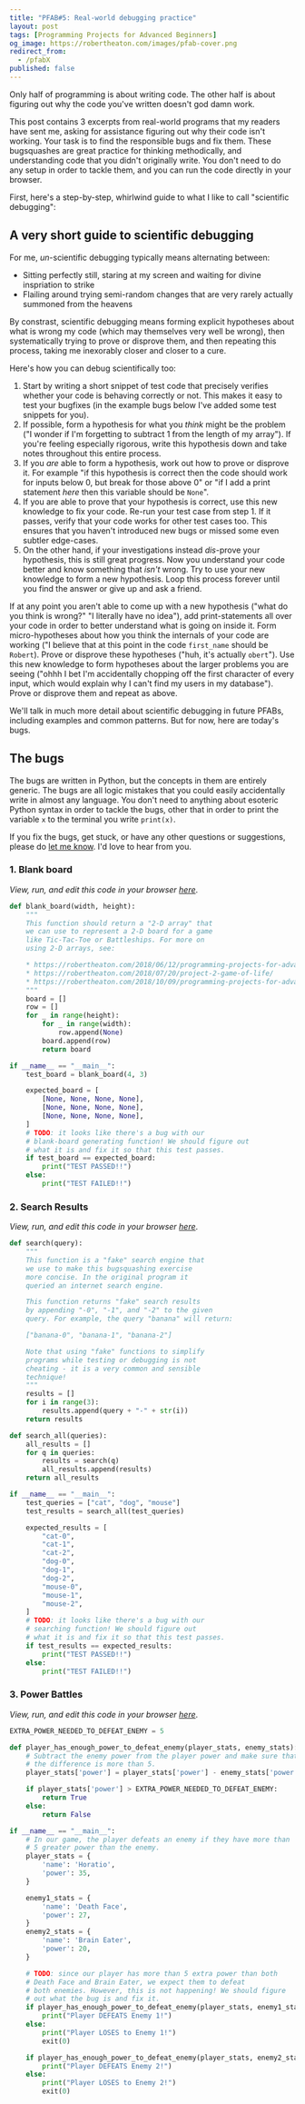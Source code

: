 ```yaml
---
title: "PFAB#5: Real-world debugging practice"
layout: post
tags: [Programming Projects for Advanced Beginners]
og_image: https://robertheaton.com/images/pfab-cover.png
redirect_from:
  - /pfabX
published: false
---
```

Only half of programming is about writing code. The other half is about figuring out why the code you've written doesn't god damn work.

This post contains 3 excerpts from real-world programs that my readers have sent me, asking for assistance figuring out why their code isn't working. Your task is to find the responsible bugs and fix them. These bugsquashes are great practice for thinking methodically, and understanding code that you didn't originally write. You don't need to do any setup in order to tackle them, and you can run the code directly in your browser.

First, here's a step-by-step, whirlwind guide to what I like to call "scientific debugging":

## A very short guide to scientific debugging

For me, *un*-scientific debugging typically means alternating between:

* Sitting perfectly still, staring at my screen and waiting for divine inspriation to strike
* Flailing around trying semi-random changes that are very rarely actually summoned from the heavens

By constrast, scientific debugging means forming explicit hypotheses about what is wrong my code (which may themselves very well be wrong), then systematically trying to prove or disprove them, and then repeating this process, taking me inexorably closer and closer to a cure.

Here's how you can debug scientifically too:

1. Start by writing a short snippet of test code that precisely verifies whether your code is behaving correctly or not. This makes it easy to test your bugfixes (in the example bugs below I've added some test snippets for you).
2. If possible, form a hypothesis for what you *think* might be the problem ("I wonder if I'm forgetting to subtract 1 from the length of my array"). If you're feeling especially rigorous, write this hypothesis down and take notes throughout this entire process.
3. If you *are* able to form a hypothesis, work out how to prove or disprove it. For example "if this hypothesis is correct then the code should work for inputs below 0, but break for those above 0" or "if I add a print statement *here* then this variable should be `None`".
4. If you are able to prove that your hypothesis is correct, use this new knowledge to fix your code. Re-run your test case from step 1. If it passes, verify that your code works for other test cases too. This ensures that you haven't introduced new bugs or missed some even subtler edge-cases.
5. On the other hand, if your investigations instead *dis*-prove your hypothesis, this is still great progress. Now you understand your code better and know something that *isn't* wrong. Try to use your new knowledge to form a new hypothesis. Loop this process forever until you find the answer or give up and ask a friend.

If at any point you aren't able to come up with a new hypothesis ("what do you think is wrong?" "I literally have no idea"), add print-statements all over your code in order to better understand what is going on inside it. Form micro-hypotheses about how you think the internals of your code are working ("I believe that at this point in the code `first_name` should be `Robert`). Prove or disprove these hypotheses ("huh, it's actually `obert`"). Use this new knowledge to form hypotheses about the larger problems you are seeing ("ohhh I bet I'm accidentally chopping off the first character of every input, which would explain why I can't find my users in my database"). Prove or disprove them and repeat as above.

We'll talk in much more detail about scientific debugging in future PFABs, including examples and common patterns. But for now, here are today's bugs.

## The bugs

The bugs are written in Python, but the concepts in them are entirely generic. The bugs are all logic mistakes that you could easily accidentally write in almost any language. You don't need to anything about esoteric Python syntax in order to tackle the bugs, other that in order to print the variable `x` to the terminal you write `print(x)`.

If you fix the bugs, get stuck, or have any other questions or suggestions, please do [let me know][about]. I'd love to hear from you.

### 1. Blank board

*View, run, and edit this code in your browser [here][repl1]*.

```python
def blank_board(width, height):
    """
    This function should return a "2-D array" that
    we can use to represent a 2-D board for a game
    like Tic-Tac-Toe or Battleships. For more on
    using 2-D arrays, see:

    * https://robertheaton.com/2018/06/12/programming-projects-for-advanced-beginners-ascii-art/
    * https://robertheaton.com/2018/07/20/project-2-game-of-life/
    * https://robertheaton.com/2018/10/09/programming-projects-for-advanced-beginners-3-a/
    """
    board = []
    row = []
    for _ in range(height):
        for _ in range(width):
            row.append(None)
        board.append(row)
        return board

if __name__ == "__main__":
    test_board = blank_board(4, 3)

    expected_board = [
        [None, None, None, None],
        [None, None, None, None],
        [None, None, None, None],
    ]
    # TODO: it looks like there's a bug with our
    # blank-board generating function! We should figure out
    # what it is and fix it so that this test passes.
    if test_board == expected_board:
        print("TEST PASSED!!")
    else:
        print("TEST FAILED!!")
```

### 2. Search Results

*View, run, and edit this code in your browser [here][repl2]*.

```python
def search(query):
    """
    This function is a "fake" search engine that
    we use to make this bugsquashing exercise
    more concise. In the original program it
    queried an internet search engine.

    This function returns "fake" search results
    by appending "-0", "-1", and "-2" to the given
    query. For example, the query "banana" will return:

    ["banana-0", "banana-1", "banana-2"]

    Note that using "fake" functions to simplify
    programs while testing or debugging is not
    cheating - it is a very common and sensible
    technique!
    """
    results = []
    for i in range(3):
        results.append(query + "-" + str(i))
    return results

def search_all(queries):
    all_results = []
    for q in queries:
        results = search(q)
        all_results.append(results)
    return all_results

if __name__ == "__main__":
    test_queries = ["cat", "dog", "mouse"]
    test_results = search_all(test_queries)

    expected_results = [
        "cat-0",
        "cat-1",
        "cat-2",
        "dog-0",
        "dog-1",
        "dog-2",
        "mouse-0",
        "mouse-1",
        "mouse-2",
    ]
    # TODO: it looks like there's a bug with our
    # searching function! We should figure out
    # what it is and fix it so that this test passes.
    if test_results == expected_results:
        print("TEST PASSED!!")
    else:
        print("TEST FAILED!!")
```

### 3. Power Battles

*View, run, and edit this code in your browser [here][repl3]*.

```python
EXTRA_POWER_NEEDED_TO_DEFEAT_ENEMY = 5

def player_has_enough_power_to_defeat_enemy(player_stats, enemy_stats):
    # Subtract the enemy power from the player power and make sure that
    # the difference is more than 5.
    player_stats['power'] = player_stats['power'] - enemy_stats['power']

    if player_stats['power'] > EXTRA_POWER_NEEDED_TO_DEFEAT_ENEMY:
        return True
    else:
        return False

if __name__ == "__main__":
    # In our game, the player defeats an enemy if they have more than
    # 5 greater power than the enemy.
    player_stats = {
        'name': 'Horatio',
        'power': 35,
    }

    enemy1_stats = {
        'name': 'Death Face',
        'power': 27,
    }
    enemy2_stats = {
        'name': 'Brain Eater',
        'power': 20,
    }

    # TODO: since our player has more than 5 extra power than both
    # Death Face and Brain Eater, we expect them to defeat
    # both enemies. However, this is not happening! We should figure
    # out what the bug is and fix it.
    if player_has_enough_power_to_defeat_enemy(player_stats, enemy1_stats):
        print("Player DEFEATS Enemy 1!")
    else:
        print("Player LOSES to Enemy 1!")
        exit(0)

    if player_has_enough_power_to_defeat_enemy(player_stats, enemy2_stats):
        print("Player DEFEATS Enemy 2!")
    else:
        print("Player LOSES to Enemy 2!")
        exit(0)
```

[repl1]: https://repl.it/@RobertHeaton1/Bug1-Blank-Board
[repl2]: https://repl.it/@RobertHeaton1/Bug2-Search-Results
[repl3]: https://repl.it/@RobertHeaton1/Bug3-Power-Battles
[about]: https://robertheaton.com/about
